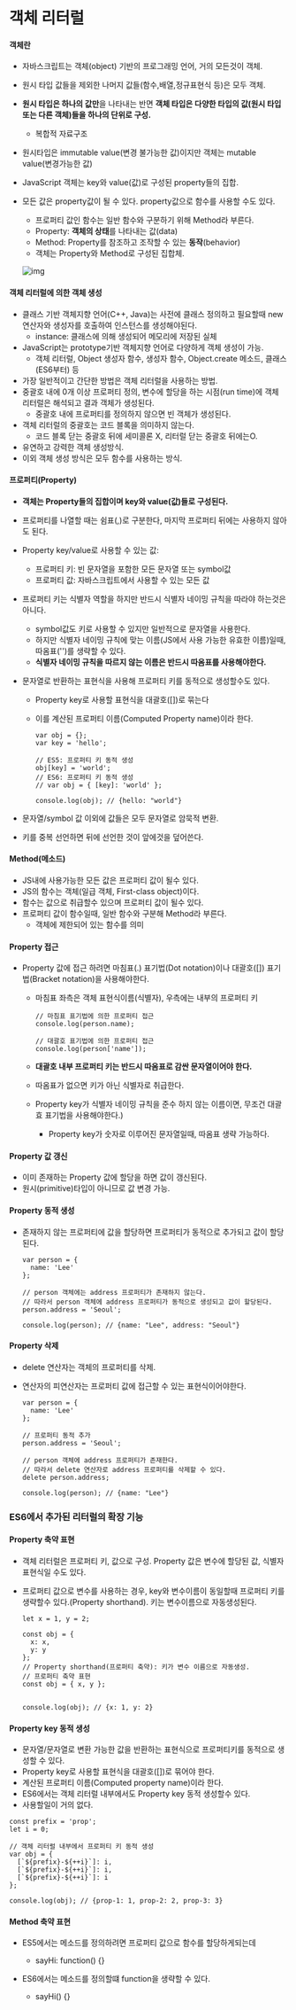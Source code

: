 #  객체 리터럴

#### 객체란

* 자바스크립트는 객체(object) 기반의 프로그래밍 언어, 거의 모든것이 객체.
* 원시 타입 값들을 제외한 나머지 값들(함수,배열,정규표현식 등)은 모두 객체.
* **원시 타입은 하나의 값만**을 나타내는 반면 **객체 타입은 다양한 타입의 값(원시 타입 또는 다른 객체)들을 하나의 단위로 구성.**
  
  * 복합적 자료구조
* 원시타입은 immutable value(변경 불가능한 값)이지만 객체는 mutable value(변경가능한 값)
* JavaScript 객체는 key와 value(값)로 구성된 property들의 집합.
* 모든 값은 property값이 될 수 있다. property값으로 함수를 사용할 수도 있다.
  * 프로퍼티 값인 함수는 일반 함수와 구분하기 위해 Method라 부른다.
  * Property: **객체의 상태**를 나타내는 값(data)
  * Method: Property를 참조하고 조작할 수 있는 **동작**(behavior)
  * 객체는 Property와 Method로 구성된 집합체.
  
  ![img](https://poiemaweb.com/assets/fs-images/9-2.png)



#### 객체 리터럴에 의한 객체 생성

* 클래스 기반 객체지향 언어(C++, Java)는 사전에 클래스 정의하고 필요할때 new연산자와 생성자를 호출하여 인스턴스를 생성해야된다.
  * instance: 클래스에 의해 생성되어 메모리에 저장된 실체
* JavaScript는 prototype기반 객체지향 언어로 다양하게 객체 생성이 가능.
  * 객체 리터럴, Object 생성자 함수, 생성자 함수, Object.create 메소드, 클래스(ES6부터) 등
* 가장 일반적이고 간단한 방법은 객체 리터럴을 사용하는 방법.
* 중괄호 내에 0개 이상 프로퍼티 정의, 변수에 할당을 하는 시점(run time)에 객체 리터럴은 해석되고 결과 객체가 생성된다.
  * 중괄호 내에 프로퍼티를 정의하지 않으면 빈 객체가 생성된다.
* 객체 리터럴의 중괄호는 코드 블록을 의미하지 않는다.
  * 코드 블록 닫는 중괄호 뒤에 세미콜론 X, 리터럴 닫는 중괄호 뒤에는O.
* 유연하고 강력한 객체 생성방식.
* 이외 객체 생성 방식은 모두 함수를 사용하는 방식.



#### 프로퍼티(Property)

* **객체는 Property들의 집합이며 key와 value(값)들로 구성된다.**

* 프로퍼티를 나열할 때는 쉼표(,)로 구분한다, 마지막 프로퍼티 뒤에는 사용하지 않아도 된다.

* Property key/value로 사용할 수 있는 값:
  * 프로퍼티 키: 빈 문자열을 포함한 모든 문자열 또는 symbol값
  * 프로퍼티 값: 자바스크립트에서 사용할 수 있는 모든 값
  
* 프로퍼티 키는 식별자 역할을 하지만 반드시 식별자 네이밍 규칙을 따라야 하는것은 아니다.
  * symbol값도 키로 사용할 수 있지만 일반적으로 문자열을 사용한다.
  * 하지만 식별자 네이밍 규칙에 맞는 이름(JS에서 사용 가능한 유효한 이름)일때, 따옴표('')를 생략할 수 있다.
  * **식별자 네이밍 규칙을 따르지 않는 이름은 반드시 따옴표를 사용해야한다.**

* 문자열로 반환하는 표현식을 사용해 프로퍼티 키를 동적으로 생성할수도 있다.

  * Property key로 사용할 표현식을 대괄호([])로 묶는다

  * 이를 계산된 프로퍼티 이름(Computed Property name)이라 한다.

    ```
    var obj = {};
    var key = 'hello';
    
    // ES5: 프로퍼티 키 동적 생성
    obj[key] = 'world';
    // ES6: 프로퍼티 키 동적 생성
    // var obj = { [key]: 'world' };
    
    console.log(obj); // {hello: "world"}
    ```

    

* 문자열/symbol 값 이외에 값들은 모두 문자열로 암묵적 변환.

* 키를 중복 선언하면 뒤에 선언한 것이 앞에것을 덮어쓴다.



#### Method(메소드)

* JS내에 사용가능한 모든 값은 프로퍼티 값이 될수 있다.
* JS의 함수는 객체(일급 객체, First-class object)이다.
* 함수는 값으로 취급할수 있으며 프로퍼티 값이 될수 있다.
* 프로퍼티 값이 함수일때, 일반 함수와 구분해 Method라 부른다.
  * 객체에 제한되어 있는 함수를 의미



#### Property 접근

* Property 값에 접근 하려면 마침표(.) 표기법(Dot notation)이나 대괄호([]) 표기법(Bracket notation)을 사용해야한다.

  * 마침표 좌측은 객체 표현식이름(식별자), 우측에는 내부의 프로퍼티 키

    ```
    // 마침표 표기법에 의한 프로퍼티 접근
    console.log(person.name); 
    
    // 대괄호 표기법에 의한 프로퍼티 접근
    console.log(person['name']);
    ```

  * **대괄호 내부 프로퍼티 키는 반드시 따옴표로 감싼 문자열이어야 한다.**

  * 따옴표가 없으면 키가 아닌 식별자로 취급한다.

  * Property key가 식별자 네이밍 규칙을 준수 하지 않는 이름이면, 무조건 대괄효 표기법을 사용해야한다.)

    * Property key가 숫자로 이루어진 문자열일때, 따옴표 생략 가능하다.



#### Property 값 갱신

* 이미 존재하는 Property 값에 할당을 하면 값이 갱신된다.
* 원시(primitive)타입이 아니므로 값 변경 가능.



#### Property 동적 생성

* 존재하지 않는 프로퍼티에 값을 할당하면 프로퍼티가 동적으로 추가되고 값이 할당된다.

  ```
  var person = {
    name: 'Lee'
  };
  
  // person 객체에는 address 프로퍼티가 존재하지 않는다.
  // 따라서 person 객체에 address 프로퍼티가 동적으로 생성되고 값이 할당된다.
  person.address = 'Seoul';
  
  console.log(person); // {name: "Lee", address: "Seoul"}
  ```

  

#### Property 삭제

* delete 연산자는 객체의 프로퍼티를 삭제.

* 연산자의 피연산자는 프로퍼티 값에 접근할 수 있는 표현식이어야한다.

  ```
  var person = {
    name: 'Lee'
  };
  
  // 프로퍼티 동적 추가
  person.address = 'Seoul';
  
  // person 객체에 address 프로퍼티가 존재한다.
  // 따라서 delete 연산자로 address 프로퍼티를 삭제할 수 있다.
  delete person.address;
  
  console.log(person); // {name: "Lee"}
  ```

  

### ES6에서 추가된 리터럴의 확장 기능



#### Property 축약 표현

* 객체 리터럴은 프로퍼티 키, 값으로 구성. Property 값은 변수에 할당된 값, 식별자 표현식일 수도 있다.

* 프로퍼티 값으로 변수를 사용하는 경우, key와 변수이름이 동일할때 프로퍼티 키를 생략할수 있다.(Property shorthand). 키는 변수이름으로 자동생성된다.

  ```
  let x = 1, y = 2;
  
  const obj = {
    x: x,
    y: y
  };
  // Property shorthand(프로퍼티 축약): 키가 변수 이름으로 자동생성.
  // 프로퍼티 축약 표현
  const obj = { x, y };
  
  
  console.log(obj); // {x: 1, y: 2}
  ```




#### Property key 동적 생성

* 문자열/문자열로 변환 가능한 값을 반환하는 표현식으로 프로퍼티키를 동적으로 생성할 수 있다.
* Property key로 사용할 표현식을 대괄호([])로 묶어야 한다.
* 계산된 프로퍼티 이름(Computed property name)이라 한다.
* ES6에서는 객체 리터럴 내부에서도 Property key 동적 생성할수 있다.
* 사용할일이 거의 없다.

```
const prefix = 'prop';
let i = 0;

// 객체 리터럴 내부에서 프로퍼티 키 동적 생성
var obj = {
  [`${prefix}-${++i}`]: i,
  [`${prefix}-${++i}`]: i,
  [`${prefix}-${++i}`]: i
};

console.log(obj); // {prop-1: 1, prop-2: 2, prop-3: 3}
```



#### Method 축약 표현

* ES5에서는 메소드를 정의하려면 프로퍼티 값으로 함수를 할당하게되는데
  * sayHi: function() {}

* ES6에서는 메소드를 정의할떄 function을 생략할 수 있다.
  * sayHi() {}